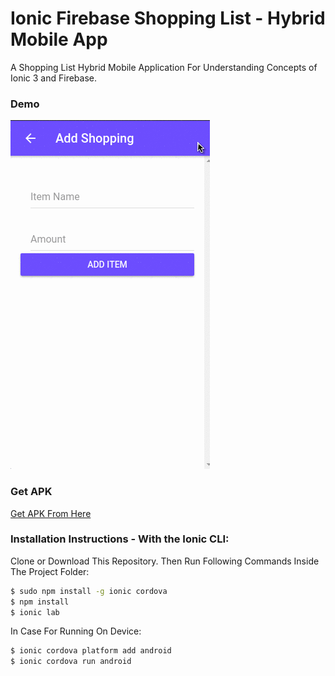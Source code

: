 # Ionic Firebase Shopping List - Hybrid Mobile App

A Shopping List Hybrid Mobile Application For Understanding Concepts of Ionic 3 and Firebase.

### Demo

![Demo](https://github.com/shindesharad71/Ionic-Firebase-Shopping-List/blob/master/demo.gif?raw=true "Demo")

### Get APK

[Get APK From Here](https://github.com/shindesharad71/Ionic-Firebase-Shopping-List/releases)

### Installation Instructions - With the Ionic CLI:

Clone or Download This Repository. Then Run Following Commands Inside The Project Folder:

```bash
$ sudo npm install -g ionic cordova
$ npm install
$ ionic lab
```

In Case For Running On Device:

```bash
$ ionic cordova platform add android
$ ionic cordova run android
```
